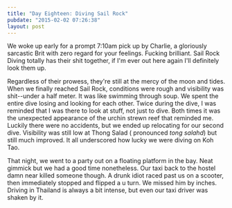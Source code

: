 ```yaml
---
title: "Day Eighteen: Diving Sail Rock"
pubdate: "2015-02-02 07:26:38"
layout: post
---
```


We woke up early for a prompt 7:10am pick up by Charlie, a gloriously sarcastic Brit with zero regard for your feelings. Fucking brilliant. Sail Rock Diving totally has their shit together, if I'm ever out here again I'll definitely look them up.

Regardless of their prowess, they're still at the mercy of the moon and tides. When we finally reached Sail Rock, conditions were rough and visibility was shit--under a half meter. It was like swimming through soup. We spent the entire dive losing and looking for each other. Twice during the dive, I was reminded that I was there to look at stuff, not just to dive. Both times it was the unexpected appearance of the urchin strewn reef that reminded me. Luckily there were no accidents, but we ended up relocating for our second dive. Visibility was still low at Thong Salad ( pronounced *tong salahd*) but still much improved. It all underscored how lucky we were diving on Koh Tao.

That night, we went to a party out on a floating platform in the bay. Neat gimmick  but we had a good time nonetheless. Our taxi back to the hostel damn near killed someone though.  A drunk idiot raced past us on a scooter, then immediately stopped and flipped a u turn. We missed him by inches. Driving in Thailand is always a bit intense, but even our taxi driver was shaken by it.